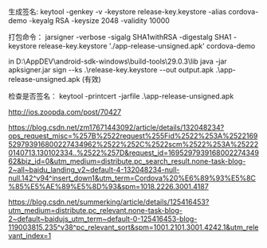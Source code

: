 生成签名:
keytool -genkey -v -keystore release-key.keystore -alias cordova-demo -keyalg RSA -keysize 2048 -validity 10000

打包命令：
jarsigner -verbose -sigalg SHA1withRSA -digestalg SHA1 -keystore release-key.keystore './app-release-unsigned.apk' cordova-demo

in D:\AppDEV\android-sdk-windows\build-tools\29.0.3\lib
java -jar apksigner.jar sign --ks .\release-key.keystore --out output.apk .\app-release-unsigned.apk (有效)

检查是否签名：
keytool -printcert -jarfile .\app-release-unsigned.apk


http://ios.zoopda.com/post/70427

https://blog.csdn.net/zm17671443092/article/details/132048234?ops_request_misc=%257B%2522request%255Fid%2522%253A%2522169529793916800227434962%2522%252C%2522scm%2522%253A%252220140713.130102334..%2522%257D&request_id=169529793916800227434962&biz_id=0&utm_medium=distribute.pc_search_result.none-task-blog-2~all~baidu_landing_v2~default-4-132048234-null-null.142^v94^insert_down1&utm_term=Cordova%20%E6%89%93%E5%8C%85%E5%AE%89%E5%8D%93&spm=1018.2226.3001.4187

https://blog.csdn.net/summerking/article/details/125416453?utm_medium=distribute.pc_relevant.none-task-blog-2~default~baidujs_utm_term~default-0-125416453-blog-119003815.235^v38^pc_relevant_sort&spm=1001.2101.3001.4242.1&utm_relevant_index=1